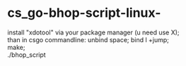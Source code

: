 # cs_go-bhop-script-linux-
install "xdotool" via your package manager (u need use X);<br> 
than in csgo commandline: unbind space; bind l +jump;<br>
make;<br> 
./bhop_script
